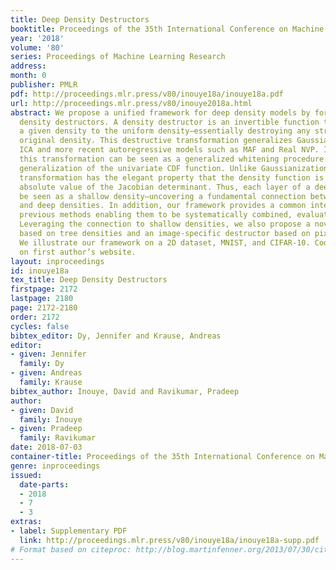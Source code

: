 ```yaml
---
title: Deep Density Destructors
booktitle: Proceedings of the 35th International Conference on Machine Learning
year: '2018'
volume: '80'
series: Proceedings of Machine Learning Research
address: 
month: 0
publisher: PMLR
pdf: http://proceedings.mlr.press/v80/inouye18a/inouye18a.pdf
url: http://proceedings.mlr.press/v80/inouye2018a.html
abstract: We propose a unified framework for deep density models by formally defining
  density destructors. A density destructor is an invertible function that transforms
  a given density to the uniform density—essentially destroying any structure in the
  original density. This destructive transformation generalizes Gaussianization via
  ICA and more recent autoregressive models such as MAF and Real NVP. Informally,
  this transformation can be seen as a generalized whitening procedure or a multivariate
  generalization of the univariate CDF function. Unlike Gaussianization, our destructive
  transformation has the elegant property that the density function is equal to the
  absolute value of the Jacobian determinant. Thus, each layer of a deep density can
  be seen as a shallow density—uncovering a fundamental connection between shallow
  and deep densities. In addition, our framework provides a common interface for all
  previous methods enabling them to be systematically combined, evaluated and improved.
  Leveraging the connection to shallow densities, we also propose a novel tree destructor
  based on tree densities and an image-specific destructor based on pixel locality.
  We illustrate our framework on a 2D dataset, MNIST, and CIFAR-10. Code is available
  on first author’s website.
layout: inproceedings
id: inouye18a
tex_title: Deep Density Destructors
firstpage: 2172
lastpage: 2180
page: 2172-2180
order: 2172
cycles: false
bibtex_editor: Dy, Jennifer and Krause, Andreas
editor:
- given: Jennifer
  family: Dy
- given: Andreas
  family: Krause
bibtex_author: Inouye, David and Ravikumar, Pradeep
author:
- given: David
  family: Inouye
- given: Pradeep
  family: Ravikumar
date: 2018-07-03
container-title: Proceedings of the 35th International Conference on Machine Learning
genre: inproceedings
issued:
  date-parts:
  - 2018
  - 7
  - 3
extras:
- label: Supplementary PDF
  link: http://proceedings.mlr.press/v80/inouye18a/inouye18a-supp.pdf
# Format based on citeproc: http://blog.martinfenner.org/2013/07/30/citeproc-yaml-for-bibliographies/
---
```

